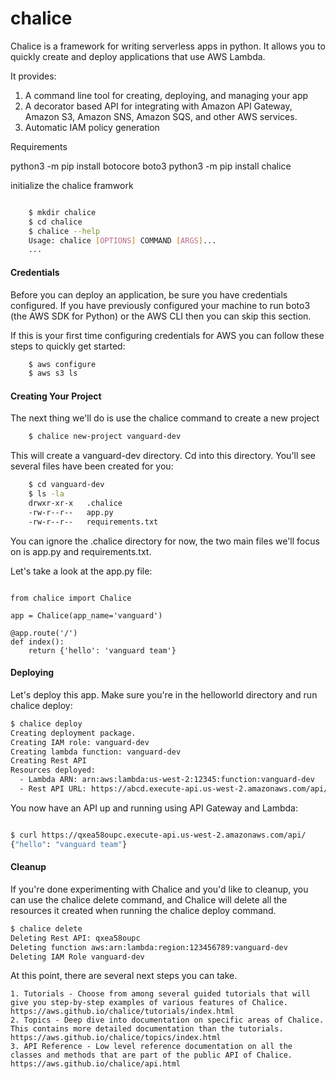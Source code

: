 # chalice
Chalice is a framework for writing serverless apps in python. It allows you to quickly create and deploy applications that use AWS Lambda. 

It provides:
  
  1. A command line tool for creating, deploying, and managing your app
  2. A decorator based API for integrating with Amazon API Gateway, Amazon S3, Amazon SNS, Amazon SQS, and other AWS services.
  3. Automatic IAM policy generation

Requirements

  python3 -m pip install botocore boto3
  python3 -m pip install chalice
  
initialize the chalice framwork

```bash

    $ mkdir chalice
    $ cd chalice
    $ chalice --help
    Usage: chalice [OPTIONS] COMMAND [ARGS]...
    ...

```
#### Credentials

Before you can deploy an application, be sure you have credentials configured. If you have previously configured your machine to run boto3 (the AWS SDK for Python) or the AWS CLI then you can skip this section.

If this is your first time configuring credentials for AWS you can follow these steps to quickly get started:

```bash
    $ aws configure
    $ aws s3 ls
```

#### Creating Your Project

The next thing we'll do is use the chalice command to create a new project

```bash
    $ chalice new-project vanguard-dev
```

This will create a vanguard-dev directory. Cd into this directory. You'll see several files have been created for you:

```bash
    $ cd vanguard-dev
    $ ls -la
    drwxr-xr-x   .chalice
    -rw-r--r--   app.py
    -rw-r--r--   requirements.txt
```

You can ignore the .chalice directory for now, the two main files we'll focus on is app.py and requirements.txt.

Let's take a look at the app.py file:

```python3

from chalice import Chalice

app = Chalice(app_name='vanguard')

@app.route('/')
def index():
    return {'hello': 'vanguard team'}

```
#### Deploying

Let's deploy this app. Make sure you're in the helloworld directory and run chalice deploy:

```bash
$ chalice deploy
Creating deployment package.
Creating IAM role: vanguard-dev
Creating lambda function: vanguard-dev
Creating Rest API
Resources deployed:
  - Lambda ARN: arn:aws:lambda:us-west-2:12345:function:vanguard-dev
  - Rest API URL: https://abcd.execute-api.us-west-2.amazonaws.com/api/
```

You now have an API up and running using API Gateway and Lambda:

```bash

$ curl https://qxea58oupc.execute-api.us-west-2.amazonaws.com/api/
{"hello": "vanguard team"}

```
#### Cleanup

If you're done experimenting with Chalice and you'd like to cleanup, you can use the chalice delete command, and Chalice will delete all the resources it created when running the chalice deploy command.

```bash
$ chalice delete
Deleting Rest API: qxea58oupc
Deleting function aws:arn:lambda:region:123456789:vanguard-dev
Deleting IAM Role vanguard-dev
```
At this point, there are several next steps you can take.

    1. Tutorials - Choose from among several guided tutorials that will give you step-by-step examples of various features of Chalice.
    https://aws.github.io/chalice/tutorials/index.html
    2. Topics - Deep dive into documentation on specific areas of Chalice. This contains more detailed documentation than the tutorials.
    https://aws.github.io/chalice/topics/index.html
    3. API Reference - Low level reference documentation on all the classes and methods that are part of the public API of Chalice.
    https://aws.github.io/chalice/api.html

 
